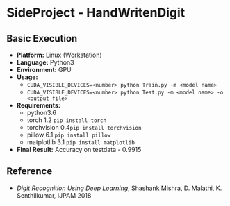 # SideProject - HandWritenDigit

## Basic Execution
- **Platform:** Linux (Workstation)
- **Language:** Python3
- **Environment:** GPU
- **Usage:**
	- ``CUDA_VISIBLE_DEVICES=<number> python Train.py -m <model name>``
	- ``CUDA_VISIBLE_DEVICES=<number> python Test.py -m <model name> -o <output file>``
- **Requirements:**
	- python3.6
	- torch 1.2		``pip install torch``
	- torchvision 0.4``pip install torchvision``
	- pillow 6.1		``pip install pillow``
	- matplotlib 3.1	``pip install matplotlib``
- **Final Result:** Accuracy on testdata - 0.9915

## Reference
- *Digit Recognition Using Deep Learning*, Shashank Mishra, D. Malathi, K. Senthilkumar, IJPAM 2018